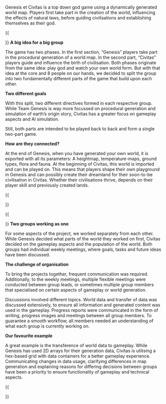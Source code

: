 
Genesis et Civitas is a top down god game using a dynamically generated world map. Players first take part in the creation of the world, influencing the effects of natural laws, before guiding civilisations and establishing themselves as their god.

{{<section title="Two Groups for One Project">}}
**A big idea for a big group**

 The game has two phases. In the first section, “Genesis” players take part in the procedural generation of a world map. In the second part, “Civitas” players guide and influence the birth of civilisation. Both phases originate from the same idea: play god and watch your own world form. But with that idea at the core and 8 people on our hands, we decided to split the group into two fundamentally different parts of the game that build upon each other.

 **Two different goals**

 With this split, two different directives formed in each respective group. While Team Genesis is way more focussed on procedural generation and simulation of earth’s origin story, Civitas has a greater focus on gameplay aspects and AI simulation.
 
 Still, both parts are intended to be played back to back and form a single two-part game.

 **How are they connected?**

 At the end of Genesis, when you have generated your own world, it is exported with all its parameters: A heightmap, temperature-maps, ground types, flora and fauna. At the beginning of Civitas, this world is imported and can be played on. This means that players shape their own playground in Genesis and can possibly create their dreamland for their soon-to-be civilisation in Civitas. Whether their civilisations thrive, depends on their player skill and previously created lands.

{{</section>}}



{{<section title="How did we work?">}}
**Two groups working as one**

 For some aspects of the project, we worked separately from each other. While Genesis decided what parts of the world they worked on first, Civitas decided on the gameplay aspects and the population of the world. Both groups had individual weekly meetings, where goals, tasks and future ideas have been discussed.

 **The challenge of organisation**

 To bring the projects together, frequent communication was required. Additionally, to the weekly meetings, multiple flexible meetings were conducted between group leads, or sometimes multiple group members that specialised on certain aspects of gameplay or world generation.
 
 Discussions involved different topics. World data and transfer of data was discussed extensively, to ensure all information and generated content was used in the gameplay. Progress reports were communicated in the form of writing, progress images and meetings between all group members. To guarantee a smooth workflow, all members needed an understanding of what each group is currently working on.

 **Our favourite example**

 A great example is the transference of world data to gameplay. While Genesis has used 2D arrays for their generation data, Civitas is utilising a hex-based grid with data containers for a better gameplay experience. Communicating changes in data usage, clarifying differences in map generation and explaining reasons for differing decisions between groups have been a priority to ensure functionality of gameplay and technical aspects.


{{</section>}}



